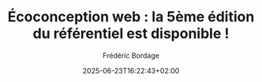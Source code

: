 ---
layout: post
title: "Écoconception web : la 5ème édition du référentiel est disponible !"
link: https://www.greenit.fr/2025/06/23/le-collectif-green-it-publie-la-5eme-edition-du-referentiel-ecoconception-web-les-115-bonnes-pratiques
author: "Frédéric Bordage"
published_date: "23/06/2025"
description: "Après plus de 13 ans d’utilisation sur le terrain et 4 éditions, le collectif Green IT publie la 5ème édition de son référentiel d’écoconception web (RWEB)."
language: "fr"
categories: "Liens"
tags: "éco-conception"
og-tags: "éco-conception"
date: "2025-06-23T16:22:43+02:00"
permalink: /:categories/:year/:month/:day/:title/
---